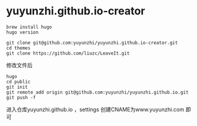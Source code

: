 # yuyunzhi.github.io-creator

```
brew install hugo
hugo version

git clone git@github.com:yuyunzhi/yuyunzhi.github.io-creator.git
cd themes
git clone https://github.com/liuzc/LeaveIt.git

```

修改文件后

```
hugo
cd public
git init
git remote add origin git@github.com:yuyunzhi/yuyunzhi.github.io.git
git push -f 
```

进入仓库yuyunzhi.github.io ，settings 创建CNAME为www.yuyunzhi.com 即可


